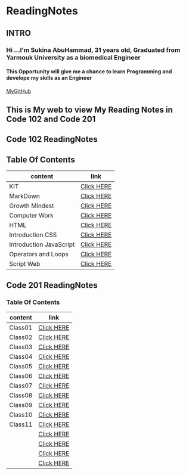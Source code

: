 # ReadingNotes

## INTRO

### Hi ...I'm Sukina AbuHammad, 31 years old, Graduated from Yarmouk University as a biomedical Engineer

#### This Opportunity will give me a chance to learn Programming and develope my skills as an Engineer

[MyGitHub](https://github.com/Sukina12)

## This is My web to view My Reading Notes in Code 102 and Code 201

## Code 102 ReadingNotes

## Table Of Contents

| content      | link                                                            |
| -----------  | ----------------------------------------------------------------|
| KIT          |[Click HERE](https://sukina12.github.io/GitSummary/ )|
| MarkDown     |[Click HERE](https://sukina12.github.io/Markdown/) |
|Growth Mindest|[Click HERE](https://sukina12.github.io/GrowthMindset)|
| Computer Work|[Click HERE](https://sukina12.github.io/Reading-Notes/ComputerWork)|
| HTML         |[Click HERE](https://sukina12.github.io/Reading-Notes/HTml )|
|Introduction CSS|[Click HERE](https://sukina12.github.io/Reading-Notes/IntroductionCSS )|
| Introduction JavaScript|[Click HERE](https://sukina12.github.io/Reading-Notes/JSIntro )|
|Operators and Loops |[Click HERE](https://sukina12.github.io/Reading-Notes/OperatorsAndLoops )|
| Script Web         |[Click HERE](https://sukina12.github.io/Reading-Notes/ScriptWeb )|

## Code 201 ReadingNotes

### Table Of Contents

| content      | link                                                            |
| -----------  | ----------------------------------------------------------------|
| Class01      |[Click HERE](https://sukina12.github.io/Reading-Notes/class-01)|
| Class02      |[Click HERE](https://sukina12.github.io/Reading-Notes/class-02)|
| Class03      |[Click HERE](https://sukina12.github.io/Reading-Notes/class-03)|
| Class04      |[Click HERE](https://sukina12.github.io/Reading-Notes/class-04 )|
| Class05      |[Click HERE](https://sukina12.github.io/Reading-Notes/class-05 )|
| Class06      |[Click HERE](https://sukina12.github.io/Reading-Notes/class-06)|
| Class07      |[Click HERE](https://sukina12.github.io/Reading-Notes/class-07 )|
| Class08      |[Click HERE](https://sukina12.github.io/Reading-Notes/class-08)|
| Class09      |[Click HERE](https://sukina12.github.io/Reading-Notes/class-09)|
| Class10      |[Click HERE](https://sukina12.github.io/Reading-Notes/class-10)|
| Class11      |[Click HERE](https://sukina12.github.io/Reading-Notes/class-11)|
|              |[Click HERE]( )|
|              |[Click HERE]( )|
|              |[Click HERE]( )|
|              |[Click HERE]( )|

